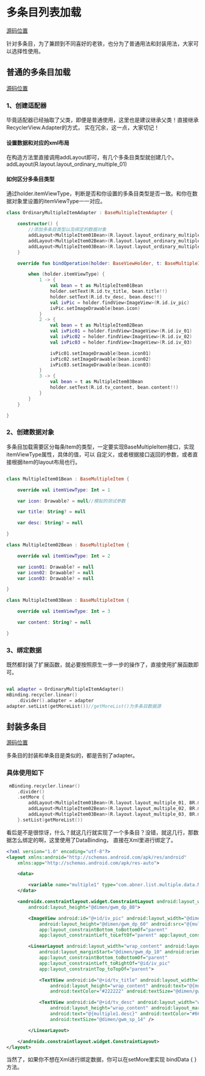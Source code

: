 # 多条目列表加载

[源码位置](../app/src/main/java/com/abner/list/multiple/MultipleItemActivity.kt)

针对多条目，为了兼顾到不同喜好的老铁，也分为了普通用法和封装用法，大家可以选择性使用。

## 普通的多条目加载

[源码位置](../app/src/main/java/com/abner/list/multiple/fragment/OrdinaryMultipleItemFragment.kt)

### 1、创建适配器

毕竟适配器已经抽取了父类，即便是普通使用，这里也是建议继承父类！直接继承RecyclerView.Adapter的方式，
实在冗余，这一点，大家切记！

#### 设置数据和对应的xml布局

在构造方法里直接调用addLayout即可，有几个多条目类型就创建几个。
addLayout<MultipleItem01Bean>(R.layout.layout_ordinary_multiple_01)

#### 如何区分多条目类型

通过holder.itemViewType，判断是否和你设置的多条目类型是否一致。和你在数据对象里设置的itemViewType一一对应。

```kotlin
class OrdinaryMultipleItemAdapter : BaseMultipleItemAdapter {

    constructor() {
        //添加多条目类型以及绑定的数据对象
        addLayout<MultipleItem01Bean>(R.layout.layout_ordinary_multiple_01)
        addLayout<MultipleItem02Bean>(R.layout.layout_ordinary_multiple_02)
        addLayout<MultipleItem03Bean>(R.layout.layout_ordinary_multiple_03)
    }

    override fun bindOperation(holder: BaseViewHolder, t: BaseMultipleItem?, position: Int) {

        when (holder.itemViewType) {
            1 -> {
                val bean = t as MultipleItem01Bean
                holder.setText(R.id.tv_title, bean.title!!)
                holder.setText(R.id.tv_desc, bean.desc!!)
                val ivPic = holder.findView<ImageView>(R.id.iv_pic)
                ivPic.setImageDrawable(bean.icon)
            }
            2 -> {
                val bean = t as MultipleItem02Bean
                val ivPic01 = holder.findView<ImageView>(R.id.iv_01)
                val ivPic02 = holder.findView<ImageView>(R.id.iv_02)
                val ivPic03 = holder.findView<ImageView>(R.id.iv_03)

                ivPic01.setImageDrawable(bean.icon01)
                ivPic02.setImageDrawable(bean.icon02)
                ivPic03.setImageDrawable(bean.icon03)
            }
            3 -> {
                val bean = t as MultipleItem03Bean
                holder.setText(R.id.tv_content, bean.content!!)
            }
        }
    }

}

```

### 2、创建数据对象

多条目加载需要区分每条Item的类型，一定要实现BaseMultipleItem接口，实现itemViewType属性，具体的值，可以
自定义，或者根据接口返回的参数，或者直接根据item的layout布局也行。

```kotlin

class MultipleItem01Bean : BaseMultipleItem {

    override val itemViewType: Int = 1

    var icon: Drawable? = null//模拟的测试参数

    var title: String? = null

    var desc: String? = null

}

class MultipleItem02Bean : BaseMultipleItem {

    override val itemViewType: Int = 2

    var icon01: Drawable? = null
    var icon02: Drawable? = null
    var icon03: Drawable? = null

}

class MultipleItem03Bean : BaseMultipleItem {

    override val itemViewType: Int = 3

    var content: String? = null

}
```

### 3、绑定数据

既然都封装了扩展函数，就必要按照原生一步一步的操作了，直接使用扩展函数即可。

```kotlin

val adapter = OrdinaryMultipleItemAdapter()
mBinding.recycler.linear()
    .divider().adapter = adapter
adapter.setList(getMoreList())//getMoreList()为多条目数据源

```

## 封装多条目

[源码位置](../app/src/main/java/com/abner/list/multiple/fragment/SimplifyMultipleItemFragment.kt)

多条目的封装和单条目是类似的，都是告别了adapter。

### 具体使用如下

```kotlin
 mBinding.recycler.linear()
    .divider()
    .setMore {
        addLayout<MultipleItem01Bean>(R.layout.layout_multiple_01, BR.multiple1)
        addLayout<MultipleItem02Bean>(R.layout.layout_multiple_02, BR.multiple2)
        addLayout<MultipleItem03Bean>(R.layout.layout_multiple_03, BR.multiple3)
    }.setList(getMoreList())
```

看后是不是很惊讶，什么？就这几行就实现了一个多条目？没错，就这几行，那数据怎么绑定的啊，这里使用了DataBinding，
直接在Xml里进行绑定了。

```xml
<?xml version="1.0" encoding="utf-8"?>
<layout xmlns:android="http://schemas.android.com/apk/res/android"
    xmlns:app="http://schemas.android.com/apk/res-auto">

    <data>

        <variable name="multiple1" type="com.abner.list.multiple.data.MultipleItem01Bean" />
    </data>

    <androidx.constraintlayout.widget.ConstraintLayout android:layout_width="match_parent"
        android:layout_height="@dimen/gwm_dp_80">

        <ImageView android:id="@+id/iv_pic" android:layout_width="@dimen/gwm_dp_60"
            android:layout_height="@dimen/gwm_dp_60" android:src="@{multiple1.icon}"
            app:layout_constraintBottom_toBottomOf="parent"
            app:layout_constraintLeft_toLeftOf="parent" app:layout_constraintTop_toTopOf="parent" />

        <LinearLayout android:layout_width="wrap_content" android:layout_height="wrap_content"
            android:layout_marginStart="@dimen/gwm_dp_10" android:orientation="vertical"
            app:layout_constraintBottom_toBottomOf="parent"
            app:layout_constraintLeft_toRightOf="@id/iv_pic"
            app:layout_constraintTop_toTopOf="parent">

            <TextView android:id="@+id/tv_title" android:layout_width="wrap_content"
                android:layout_height="wrap_content" android:text="@{multiple1.title}"
                android:textColor="#222222" android:textSize="@dimen/gwm_sp_16" />

            <TextView android:id="@+id/tv_desc" android:layout_width="wrap_content"
                android:layout_height="wrap_content" android:layout_marginTop="@dimen/gwm_dp_5"
                android:text="@{multiple1.desc}" android:textColor="#666666"
                android:textSize="@dimen/gwm_sp_14" />

        </LinearLayout>

    </androidx.constraintlayout.widget.ConstraintLayout>
</layout>
```

当然了，如果你不想在Xml进行绑定数据，你可以在setMore里实现 bindData { }方法。


